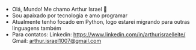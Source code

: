 - Olá, Mundo! Me chamo Arthur Israel 👋
- Sou apaixado por tecnologia e amo programar
- Atualmente tenho focado em Python, logo estarei migrando para outras linguagens também
- Para contatos:
 Linkedin: https://www.linkedin.com/in/arthurisraelleite/
 Gmail: arthur.israel1007@gmail.com


